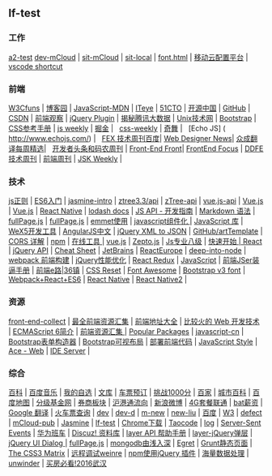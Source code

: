 ## lf-test
### 工作  

[a2-test](http://blog.csdn.net/u010130282/article/details/53462805)
[dev-mCloud](http://nkweb-sit.huawei.com/mcloud/ide/develop.html?projectId=24313857) | 
[sit-mCloud](http://mcloudnkg-sit.huawei.com/mcloud/ide/develop.html?projectId=182517764) | 
[sit-local](http://localhost.huawei.com/mcloud/develop.html?projectId=182517764) | 
[font.html](http://localhost.huawei.com/mcloud/font.html) | 
[移动云配置平台](http://localhost.huawei.com:8080/mcloud/home1.html) | 
[vscode shortcut](https://code.visualstudio.com/shortcuts/keyboard-shortcuts-windows.pdf)

### 前端  

[W3Cfuns](http://www.w3cfuns.com/) | 
[博客园](http://www.cnblogs.com/) | 
[JavaScript-MDN](https://developer.mozilla.org/zh-CN/docs/Web/JavaScript/Reference) | 
[ITeye](http://www.iteye.com/) | 
[51CTO](http://www.51cto.com/) | 
[开源中国](http://www.oschina.net/) | 
[GitHub](https://github.com/) | 
[CSDN](http://www.csdn.net/?ref=toolbar) | 
[前端观察](http://www.qianduan.net/) | 
[jQuery Plugin](http://plugins.jquery.com/) | 
[揭秘腾讯大数据](http://www.csdn.net/article/2014-08-29/2821448) | 
[Unix技术网](http://www.chinaunix.net/) | 
[Bootstrap](http://www.bootcss.com/) | 
[CSS参考手册](http://css.doyoe.com/) | 
[js weekly](http://javascriptweekly.com/) | 
[掘金](https://juejin.im/) |  
[css-weekly](http://css-weekly.com/) | 
[奇舞](https://weekly.75team.com/) |  
[Echo JS] ( http://www.echojs.com/) |  
[FEX 技术周刊百度](http://fex.baidu.com/weekly/)|
[Web Designer News](http://www.webdesignernews.com/category/web-development)|
[众成翻译每周精选](http://zcfy.baomitu.com/ )|  
[开发者头条和码农周刊](https://toutiao.io/c/fe) |
[Front-End Front](http://frontendfront.com/)|
[FrontEnd Focus](http://frontendfocus.co/) |
[DDFE 技术周刊](https://zhuanlan.zhihu.com/ddfe-weekly) |
[前端周刊](http://www.feweekly.com/) | 
[JSK Weekly](https://javascriptkicks.com/) |
### 技术  

[js正则](http://blog.csdn.net/xinying0424/article/details/8113908) | 
[ES6入门](http://es6.ruanyifeng.com/) | 
[jasmine-intro](http://jasmine.github.io/2.4/introduction.html) | 
[ztree3.3/api](http://tool.oschina.net/apidocs/apidoc?api=ztree3.2%2Fapi%2FAPI_cn.html) | 
[zTree-api](http://www.ztree.me/v3/api.php) | 
[vue.js-api](http://vuejs.org/api/) | 
[Vue.js](http://www.cnblogs.com/keepfool/p/5619070.html) | 
[Vue.js](http://www.cnblogs.com/keepfool/p/5637834.html) | 
[React Native](http://top.css88.com/archives/724) | 
[lodash docs](https://lodash.com/docs) | 
[JS API - 开发指南](http://developer.baidu.com/map/jsdevelop-4.htm) | 
[Markdown 语法](http://wowubuntu.com/markdown/) | 
[fullPage.js](https://github.com/alvarotrigo/fullPage.js) | 
[fullPage.js](http://www.dowebok.com/77.html) | 
[emmet使用](http://docs.emmet.io/actions/) | 
[javascript组件化 ](http://purplebamboo.github.io/2015/03/16/javascript-component/) | 
[JavaScript 库](https://developer.mozilla.org/zh-CN/docs/Web/JavaScript/Reference/Global_Objects) | 
[WeX5开发工具](http://wex5.com/cn/wex5/) | 
[AngularJS中文](http://www.apjs.net/) | 
[jQuery XML to JSON](http://www.fyneworks.com/jquery/xml-to-json/) | 
[GitHub/artTemplate](https://github.com/aui/artTemplate) | 
[CORS 详解](http://www.ruanyifeng.com/blog/2016/04/cors.html) | 
[npm](https://www.npmjs.com/) | 
[在线工具 ](http://tool.oschina.net/) | 
[vue.js](http://cn.vuejs.org/) | 
[Zepto.js](http://zeptojs.com/) | 
[Js专业八级](http://ourjs.com/detail/52fb82e13bd19c4814000001) | 
[快速开始 | React](http://reactjs.cn/react/docs/getting-started.html) | 
[jQuery API](http://www.php100.com/manual/jquery/) | 
[Cheat Sheet](http://docs.emmet.io/cheat-sheet/) | 
[JetBrains](https://www.jetbrains.com/) | 
[ReactEurope](https://zhuanlan.zhihu.com/p/21379350) | 
[deep-into-node](https://yjhjstz.gitbooks.io/deep-into-node/content/) | 
[webpack 前端构建](http://www.cnblogs.com/yangjunhua/p/5615118.html) | 
[ jQuery性能优化](http://www.ido321.com/82.html) | 
[React Redux](http://www.zcfy.cc/article/863) | 
[JavaScript](http://www.zcfy.cc/article/901) | 
[前端JSer装逼手册](http://www.w3cfuns.com/notes/24611/1581e84f8f1c67ac2b883f44945da00b.html) |
[前端e路|36镇](http://www.36zhen.com/my?id=3751) | 
[CSS Reset](http://cssreset.com/) | 
[Font Awesome](http://fontawesome.io/) | 
[Bootstrap v3 font](http://v3.bootcss.com/components/) | 
[Webpack+React+ES6](http://www.cnblogs.com/skylar/p/React-Webpack-ES6.html) | 
[React Native](http://www.cnblogs.com/maomishen/p/5303976.html) | 
[React Native2](https://my.oschina.net/osccreate/blog/778348) | 

### 资源  

[front-end-collect](https://github.com/jikeytang/front-end-collect) | 
[最全前端资源汇集](http://www.w3cfuns.com/notes/17755/423092d927775ae297a390f646079a64.html) | 
[前端地址大全](http://www.w3cfuns.com/notes/16438/db8e9e0bf80676f32b2cafb9b4932313.html) | 
[比较火的 Web 开发技术](http://www.zhihu.com/question/26644904) | 
[ECMAScript 6简介](http://es6.ruanyifeng.com/#docs/destructuring) | 
[前端资源汇集 ](http://www.jianshu.com/p/c3dae0951f74) | 
[Popular Packages](https://packagecontrol.io/browse/popular) | 
[javascript-cn](https://github.com/jobbole/awesome-javascript-cn) | 
[Bootstrap表单构造器](http://www.bootcss.com/p/bootstrap-form-builder/) | 
[Bootstrap可视布局](http://www.bootcss.com/p/layoutit/) | 
[部署前端代码](http://www.zhihu.com/question/20790576) | 
[JavaScript Style](https://github.com/airbnb/javascript) | 
[Ace - Web](https://ace.c9.io/#api) | 
[IDE Server](http://localhost.huawei.com:8080/mcloud/sseChannelTest.html) | 

### 综合  

[百科](http://baike.baidu.com/) | 
[百度音乐](http://play.baidu.com/) | 
[我的自选](http://quote.yztz.com/favorite/) | 
[文库](http://wenku.baidu.com/) | 
[车票预订](https://kyfw.12306.cn/otn/leftTicket/init) | 
[挑战1000分](http://www.nxmam.cn/yx/yxc.php?oid=bxpdviec) | 
[百家](http://baijia.baidu.com/) | 
[城市百科](http://baike.baidu.com/city) | 
[百度地图](http://map.baidu.com/) | 
[分级基金网](http://www.jijinb.com/) | 
[券商板块](http://quote.yztz.com/quote/sector_10633) | 
[沪港通流向](http://data.eastmoney.com/bkzj/hgt.html) | 
[新浪微博](http://weibo.com/u/2034566072/home?wvr=5) | 
[4G套餐联通](http://www.10010.com/goodsdetail/511405139289.html) | 
[bat薪资](http://www.zhihu.com/question/27108669?rf=27108605) | 
[Google 翻译](http://translate.google.cn/) | 
[火车票查询](http://train.qunar.com/) | 
[dev](http://localhost.huawei.com/mcloud/develop.html?projectId=103874569) | 
[dev-d](http://localhost.huawei.com/mcloud/develop-d.html?projectId=103874569) | 
[m-new](http://localhost.huawei.com/mcloud/index.html) | 
[new-liu](http://10.63.248.167:8080/mcloud/index.html) | 
[百度](http://www.baidu.com/) | 
[W3](http://w3.huawei.com/next/indexa.html) | 
[defect](http://btit-rally.huawei.com/#/1581840d/defects?tpsV=sq%3A33694564) | 
[mCloud-pub](http://mcloud-pub.huawei.com/mcloud/ide/home.html?projectId=143392777) | 
[Jasmine](http://localhost.huawei.com/mcloud/jasmine/test.html) | 
[lf-test](https://github.com/longfei347/lf-test/blob/master/index.html) | 
[Chrome下载](http://down.tech.sina.com.cn/page/40975.html) | 
[Taocode](http://code.taobao.org/login/) | 
[log](http://nkweb-sit.huawei.com/mcloud/channel/sse/server?X-User-Hash=bbb555&param={%22type%22:%22BUSINESS%22,%22to%22:%22bbb555%22}) | 
[Server-Sent Events](http://nkgtsv9687rhl:8080/mcloud/channel/sseChannelTest.html) | 
[华为班车](http://117.78.17.233/huaweibus/!index.action) | 
[Discuz! 资料库](http://faq.comsenz.com/library/template/cssextend/cssextend_index.htm) | 
[layer API 帮助手册](http://sentsin.com/jquery/layer/api.html) | 
[layer-jQuery弹层](http://sentsin.com/jquery/layer/) | 
[jQuery UI Dialog ](http://www.codesky.net/article/201208/170544.html) | 
[fullPage.js](http://www.dowebok.com/demo/2014/77/index8.html#page2) | 
[mongodb由浅入深](http://linux.cn/article-4117-1-qqmail.html) | 
[Egret](http://www.egret-labs.org/) | 
[Grunt静态页面](http://www.jianshu.com/p/47aa09a2910d) | 
[The CSS3 Matrix](http://useragentman.com/matrix/) | 
[远程调试weinre](http://wyqbailey.diandian.com/post/2011-11-09/20511143) | 
[npm使用jQuery 插件](http://www.css88.com/archives/5537) | 
[海量数据处理](http://m.blog.csdn.net/blog/v_JULY_v/7382693) | 
[unwinder](http://unwinder.test.h5jun.com/) | 
[买房必看!2016武汉](http://mt.sohu.com/20160507/n448205169.shtml)

